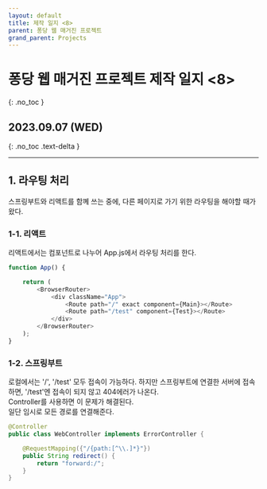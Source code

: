 ```yaml
---
layout: default
title: 제작 일지 <8>
parent: 퐁당 웹 매거진 프로젝트
grand_parent: Projects
---
```


# 퐁당 웹 매거진 프로젝트 제작 일지 <8>
{: .no_toc }

## 2023.09.07 (WED)
{: .no_toc .text-delta }

---

## 1. 라우팅 처리

스프링부트와 리액트를 함꼐 쓰는 중에, 다른 페이지로 가기 위한 라우팅을 해야할 때가 왔다.

### 1-1. 리액트

리액트에서는 컴포넌트로 나누어 App.js에서 라우팅 처리를 한다.
```javascript
function App() {

    return (
        <BrowserRouter>
            <div className="App">
                <Route path="/" exact component={Main}></Route>
                <Route path="/test" component={Test}></Route>
            </div>
        </BrowserRouter>
    );
}
```

### 1-2. 스프링부트

로컬에서는 '/', '/test' 모두 접속이 가능하다.
하지만 스프링부트에 연결한 서버에 접속하면, '/test'엔 접속이 되지 않고 404에러가 나온다.  
Controller를 사용하면 이 문제가 해결된다.  
일단 임시로 모든 경로를 연결해준다.
```java
@Controller
public class WebController implements ErrorController {

    @RequestMapping({"/{path:[^\\.]*}"})
    public String redirect() {
        return "forward:/";
    }
}
```